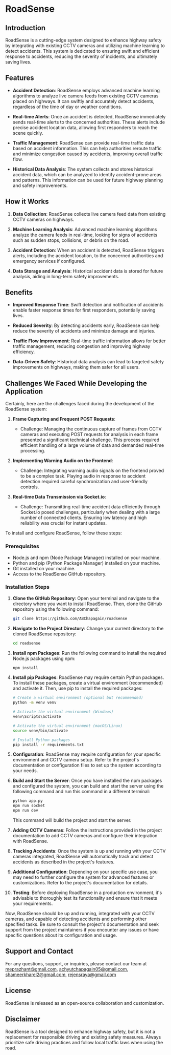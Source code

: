 # RoadSense

## Introduction

RoadSense is a cutting-edge system designed to enhance highway safety by integrating with existing CCTV cameras and utilizing machine learning to detect accidents. This system is dedicated to ensuring swift and efficient response to accidents, reducing the severity of incidents, and ultimately saving lives.

## Features

- **Accident Detection**: RoadSense employs advanced machine learning algorithms to analyze live camera feeds from existing CCTV cameras placed on highways. It can swiftly and accurately detect accidents, regardless of the time of day or weather conditions.

- **Real-time Alerts**: Once an accident is detected, RoadSense immediately sends real-time alerts to the concerned authorities. These alerts include precise accident location data, allowing first responders to reach the scene quickly.

- **Traffic Management**: RoadSense can provide real-time traffic data based on accident information. This can help authorities reroute traffic and minimize congestion caused by accidents, improving overall traffic flow.

- **Historical Data Analysis**: The system collects and stores historical accident data, which can be analyzed to identify accident-prone areas and patterns. This information can be used for future highway planning and safety improvements.

## How it Works

1. **Data Collection**: RoadSense collects live camera feed data from existing CCTV cameras on highways.

2. **Machine Learning Analysis**: Advanced machine learning algorithms analyze the camera feeds in real-time, looking for signs of accidents such as sudden stops, collisions, or debris on the road.

3. **Accident Detection**: When an accident is detected, RoadSense triggers alerts, including the accident location, to the concerned authorities and emergency services if configured.

4. **Data Storage and Analysis**: Historical accident data is stored for future analysis, aiding in long-term safety improvements.

## Benefits

- **Improved Response Time**: Swift detection and notification of accidents enable faster response times for first responders, potentially saving lives.

- **Reduced Severity**: By detecting accidents early, RoadSense can help reduce the severity of accidents and minimize damage and injuries.

- **Traffic Flow Improvement**: Real-time traffic information allows for better traffic management, reducing congestion and improving highway efficiency.

- **Data-Driven Safety**: Historical data analysis can lead to targeted safety improvements on highways, making them safer for all users.

## Challenges We Faced While Developing the Application
Certainly, here are the challenges faced during the development of the RoadSense system:

1. **Frame Capturing and Frequent POST Requests**:
   - Challenge: Managing the continuous capture of frames from CCTV cameras and executing POST requests for analysis in each frame presented a significant technical challenge. This process required efficient handling of a large volume of data and demanded real-time processing.
   
2. **Implementing Warning Audio on the Frontend**:
   - Challenge: Integrating warning audio signals on the frontend proved to be a complex task. Playing audio in response to accident detection required careful synchronization and user-friendly controls.
   
3. **Real-time Data Transmission via Socket.io**:
   - Challenge: Transmitting real-time accident data efficiently through Socket.io posed challenges, particularly when dealing with a large number of connected clients. Ensuring low latency and high reliability was crucial for instant updates.

To install and configure RoadSense, follow these steps:

### Prerequisites

- Node.js and npm (Node Package Manager) installed on your machine.
- Python and pip (Python Package Manager) installed on your machine.
- Git installed on your machine.
- Access to the RoadSense GitHub repository.

### Installation Steps

1. **Clone the GitHub Repository**: Open your terminal and navigate to the directory where you want to install RoadSense. Then, clone the GitHub repository using the following command:

   ```bash
   git clone https://github.com/ABChapagain/roadsense
   ```

  

2. **Navigate to the Project Directory**: Change your current directory to the cloned RoadSense repository:

   ```bash
   cd roadsense
   ```

3. **Install npm Packages**: Run the following command to install the required Node.js packages using npm:

   ```bash
   npm install
   ```

4. **Install pip Packages**: RoadSense may require certain Python packages. To install these packages, create a virtual environment (recommended) and activate it. Then, use pip to install the required packages:

   ```bash
   # Create a virtual environment (optional but recommended)
   python -m venv venv

   # Activate the virtual environment (Windows)
   venv\Scripts\activate

   # Activate the virtual environment (macOS/Linux)
   source venv/bin/activate

   # Install Python packages
   pip install -r requirements.txt
   ```

5. **Configuration**: RoadSense may require configuration for your specific environment and CCTV camera setup. Refer to the project's documentation or configuration files to set up the system according to your needs.

6. **Build and Start the Server**: Once you have installed the npm packages and configured the system, you can build and start the server using the following command and run this command in a different terminal:

   ```bash
   python app.py
   npm run socket
   npm run dev
   ```

   This command will build the project and start the server.

7. **Adding CCTV Cameras**: Follow the instructions provided in the project documentation to add CCTV cameras and configure their integration with RoadSense.

8. **Tracking Accidents**: Once the system is up and running with your CCTV cameras integrated, RoadSense will automatically track and detect accidents as described in the project's features.

9. **Additional Configuration**: Depending on your specific use case, you may need to further configure the system for advanced features or customizations. Refer to the project's documentation for details.

10. **Testing**: Before deploying RoadSense in a production environment, it's advisable to thoroughly test its functionality and ensure that it meets your requirements.

Now, RoadSense should be up and running, integrated with your CCTV cameras, and capable of detecting accidents and performing other specified tasks. Be sure to consult the project's documentation and seek support from the project maintainers if you encounter any issues or have specific questions about its configuration and usage.

## Support and Contact

For any questions, support, or inquiries, please contact our team at [meprazhant@gmail.com](mailto:meprazhant@gmail.com), [achyutchapagain05@gmail.com](mailto:achyutchapagain05@gmail.com), [shameerkharel2@gmail.com](mailto:shameerkharel2@gmail.com), [rejensraya@gmail.com](mailto:rejensraya@gmail.com)

## License

RoadSense is released as an open-source collaboration and customization.

## Disclaimer

RoadSense is a tool designed to enhance highway safety, but it is not a replacement for responsible driving and existing safety measures. Always prioritize safe driving practices and follow local traffic laws when using the road.
